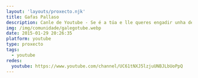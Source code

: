 ```yaml
---
layout: 'layouts/proxecto.njk'
title: Gafas Pallaso
description: Canle de Youtube - Se é a túa e lle queres engadir unha descripción e etiquetas, ponte en contacto con nós.
img: /img/comunidade/galegotube.webp
date: 2015-01-29 20:26:35
platform: youtube
type: proxecto
tags:
  - youtube
redes:
  youtube: https://www.youtube.com/channel/UC61tNXJ5lzjuUNBJLbUoPpQ
---
```


